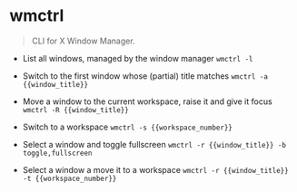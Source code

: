 # wmctrl
> CLI for X Window Manager.

- List all windows, managed by the window manager
`wmctrl -l`

- Switch to the first window whose (partial) title matches
`wmctrl -a {{window_title}}`

- Move a window to the current workspace, raise it and give it focus
`wmctrl -R {{window_title}}`

- Switch to a workspace
`wmctrl -s {{workspace_number}}`

- Select a window and toggle fullscreen
`wmctrl -r {{window_title}} -b toggle,fullscreen`

- Select a window a move it to a workspace
`wmctrl -r {{window_title}} -t {{workspace_number}}`
